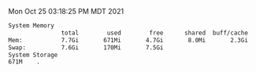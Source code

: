 Mon Oct 25 03:18:25 PM MDT 2021
```bash
System Memory
               total        used        free      shared  buff/cache   available
Mem:           7.7Gi       671Mi       4.7Gi       8.0Mi       2.3Gi       6.7Gi
Swap:          7.6Gi       170Mi       7.5Gi
System Storage
671M	.
```
